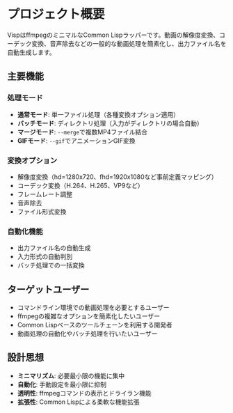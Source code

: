 # プロジェクト概要

VispはffmpegのミニマルなCommon Lispラッパーです。動画の解像度変換、コーデック変換、音声除去などの一般的な動画処理を簡素化し、出力ファイル名を自動生成します。

## 主要機能

### 処理モード
- **通常モード**: 単一ファイル処理（各種変換オプション適用）
- **バッチモード**: ディレクトリ処理（入力がディレクトリの場合自動）
- **マージモード**: `--merge`で複数MP4ファイル結合
- **GIFモード**: `--gif`でアニメーションGIF変換

### 変換オプション
- 解像度変換（hd=1280x720、fhd=1920x1080など事前定義マッピング）
- コーデック変換（H.264、H.265、VP9など）
- フレームレート調整
- 音声除去
- ファイル形式変換

### 自動化機能
- 出力ファイル名の自動生成
- 入力形式の自動判別
- バッチ処理での一括変換

## ターゲットユーザー

- コマンドライン環境での動画処理を必要とするユーザー
- ffmpegの複雑なオプションを簡素化したいユーザー
- Common Lispベースのツールチェーンを利用する開発者
- 動画処理の自動化やバッチ処理を行いたいユーザー

## 設計思想

- **ミニマリズム**: 必要最小限の機能に集中
- **自動化**: 手動設定を最小限に抑制
- **透明性**: ffmpegコマンドの表示とドライラン機能
- **拡張性**: Common Lispによる柔軟な機能拡張